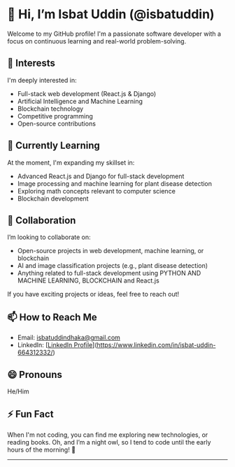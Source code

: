 # 👋 Hi, I’m Isbat Uddin (@isbatuddin)

Welcome to my GitHub profile! I'm a passionate software developer with a focus on continuous learning and real-world problem-solving.

## 👀 Interests

I'm deeply interested in:
- Full-stack web development (React.js & Django)
- Artificial Intelligence and Machine Learning
- Blockchain technology
- Competitive programming
- Open-source contributions

## 🌱 Currently Learning

At the moment, I'm expanding my skillset in:
- Advanced React.js and Django for full-stack development
- Image processing and machine learning for plant disease detection
- Exploring math concepts relevant to computer science
- Blockchain development

## 💞️ Collaboration

I’m looking to collaborate on:
- Open-source projects in web development, machine learning, or blockchain
- AI and image classification projects (e.g., plant disease detection)
- Anything related to full-stack development using PYTHON AND MACHINE LEARNING, BLOCKCHAIN and React.js

If you have exciting projects or ideas, feel free to reach out!

## 📫 How to Reach Me

- Email: isbatuddindhaka@gmail.com
- LinkedIn: [[LinkedIn Profile](https://linkedin.com/in/your-profile)](https://www.linkedin.com/in/isbat-uddin-664312332/)

## 😄 Pronouns

He/Him

## ⚡ Fun Fact

When I'm not coding, you can find me exploring new technologies, or reading books. Oh, and I’m a night owl, so I tend to code until the early hours of the morning! 🌙

---
